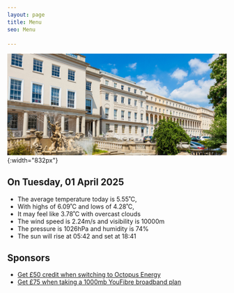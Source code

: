 ```yaml
---
layout: page
title: Menu
seo: Menu

---
```


![Logo](/images/logo.jpg){:width="832px"}

<!-- weather_marker starts -->
## On Tuesday, 01 April 2025

- The average temperature today is 5.55˚C,
- With highs of 6.09˚C and lows of 4.28˚C,
- It may feel like 3.78˚C with overcast clouds
- The wind speed is 2.24m/s and visibility is 10000m
- The pressure is 1026hPa and humidity is 74%
- The sun will rise at 05:42 and set at 18:41

<!-- weather_marker ends -->

## Sponsors

- [Get £50 credit when switching to Octopus Energy](https://bit.ly/3oD1nnS)
- [Get £75 when taking a 1000mb YouFibre broadband plan](https://aklam.io/91zWhU?)




